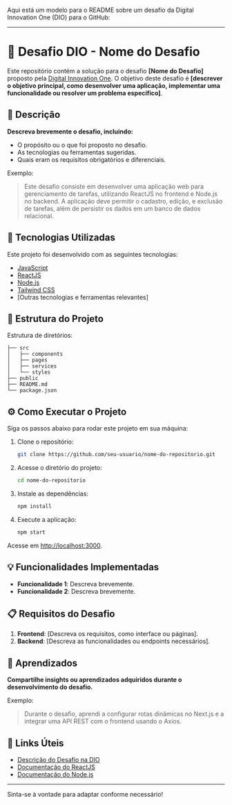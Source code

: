 Aqui está um modelo para o README sobre um desafio da Digital Innovation One (DIO) para o GitHub: 

---

# 🚀 Desafio DIO - Nome do Desafio

Este repositório contém a solução para o desafio **[Nome do Desafio]** proposto pela [Digital Innovation One](https://www.dio.me/). O objetivo deste desafio é **[descrever o objetivo principal, como desenvolver uma aplicação, implementar uma funcionalidade ou resolver um problema específico]**.

## 📝 Descrição

**Descreva brevemente o desafio, incluindo:**

- O propósito ou o que foi proposto no desafio.
- As tecnologias ou ferramentas sugeridas.
- Quais eram os requisitos obrigatórios e diferenciais.

Exemplo:
> Este desafio consiste em desenvolver uma aplicação web para gerenciamento de tarefas, utilizando ReactJS no frontend e Node.js no backend. A aplicação deve permitir o cadastro, edição, e exclusão de tarefas, além de persistir os dados em um banco de dados relacional.

## 🚀 Tecnologias Utilizadas

Este projeto foi desenvolvido com as seguintes tecnologias:

- [JavaScript](https://developer.mozilla.org/pt-BR/docs/Web/JavaScript)
- [ReactJS](https://react.dev/)
- [Node.js](https://nodejs.org/)
- [Tailwind CSS](https://tailwindcss.com/)
- [Outras tecnologias e ferramentas relevantes]

## 📂 Estrutura do Projeto

Estrutura de diretórios:

```
├── src
│   ├── components
│   ├── pages
│   ├── services
│   └── styles
├── public
├── README.md
└── package.json
```

## ⚙️ Como Executar o Projeto

Siga os passos abaixo para rodar este projeto em sua máquina:

1. Clone o repositório:
   ```bash
   git clone https://github.com/seu-usuario/nome-do-repositorio.git
   ```
2. Acesse o diretório do projeto:
   ```bash
   cd nome-do-repositorio
   ```
3. Instale as dependências:
   ```bash
   npm install
   ```
4. Execute a aplicação:
   ```bash
   npm start
   ```

Acesse em [http://localhost:3000](http://localhost:3000).

## 💡 Funcionalidades Implementadas

- **Funcionalidade 1**: Descreva brevemente.
- **Funcionalidade 2**: Descreva brevemente.

## 📋 Requisitos do Desafio

1. **Frontend**: [Descreva os requisitos, como interface ou páginas].
2. **Backend**: [Descreva as funcionalidades ou endpoints necessários].

## 📌 Aprendizados

**Compartilhe insights ou aprendizados adquiridos durante o desenvolvimento do desafio.**

Exemplo:
> Durante o desafio, aprendi a configurar rotas dinâmicas no Next.js e a integrar uma API REST com o frontend usando o Axios.

## 🔗 Links Úteis

- [Descrição do Desafio na DIO](https://www.dio.me/)
- [Documentação do ReactJS](https://react.dev/)
- [Documentação do Node.js](https://nodejs.org/)

---

Sinta-se à vontade para adaptar conforme necessário!